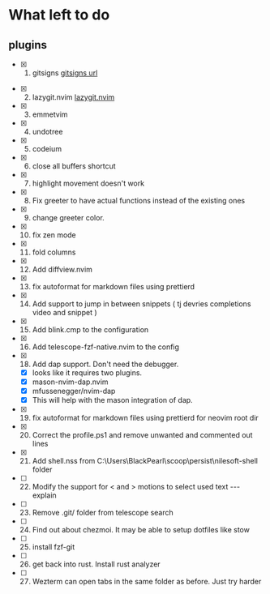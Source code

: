 # What left to do

## plugins

- [x] 1. gitsigns [gitsigns url](https://github.com/lewis6991/gitsigns.nvim)

* [x] 2. lazygit.nvim [lazygit.nvim](https://github.com/kdheepak/lazygit.nvim)
* [x] 3. emmetvim
* [x] 4. undotree
* [x] 5. codeium
* [x] 6. close all buffers shortcut
* [x] 7. highlight movement doesn't work
* [x] 8. Fix greeter to have actual functions instead of the existing ones
* [x] 9. change greeter color.
* [x] 10. fix zen mode
* [x] 11. fold columns <!--look through astro extension--->
* [x] 12. Add diffview.nvim
* [x] 13. fix autoformat for markdown files using prettierd
* [x] 14. Add support to jump in between snippets ( tj devries completions video and snippet )
* [x] 15. Add blink.cmp to the configuration
* [x] 16. Add telescope-fzf-native.nvim to the config
* [x] 18. Add dap support. Don't need the debugger.
  - [x] looks like it requires two plugins.
  - [x] mason-nvim-dap.nvim
  - [x] mfussenegger/nvim-dap
  - [x] This will help with the mason integration of dap.
* [x] 19. fix autoformat for markdown files using prettierd for neovim root dir
* [x] 20. Correct the profile.ps1 and remove unwanted and commented out lines
* [x] 21. Add shell.nss from C:\Users\BlackPearl\scoop\persist\nilesoft-shell folder
* [ ] 22. Modify the support for < and > motions to select used text --- explain
* [ ] 23. Remove .git/ folder from telescope search
* [ ] 24. Find out about chezmoi. It may be able to setup dotfiles like stow
* [ ] 25. install fzf-git
* [ ] 26. get back into rust. Install rust analyzer
* [ ] 27. Wezterm can open tabs in the same folder as before. Just try harder
